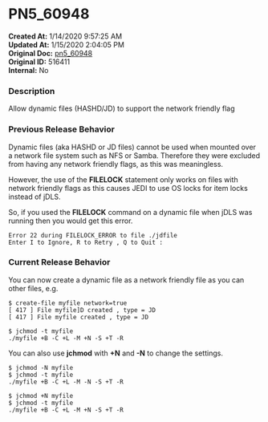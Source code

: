 # PN5_60948

**Created At:** 1/14/2020 9:57:25 AM  
**Updated At:** 1/15/2020 2:04:05 PM  
**Original Doc:** [pn5_60948](https://docs.jbase.com/88391-5-7-6-release-notes/pn5_60948)  
**Original ID:** 516411  
**Internal:** No  


### Description

Allow dynamic files (HASHD/JD) to support the network friendly flag



### Previous Release Behavior

Dynamic files (aka HASHD or JD files) cannot be used when mounted over a network file system such as NFS or Samba. Therefore they were excluded from having any network friendly flags, as this was meaningless.

However, the use of the **FILELOCK** statement only works on files with network friendly flags as this causes JEDI to use OS locks for item locks instead of jDLS.

So, if you used the **FILELOCK** command on a dynamic file when jDLS was running then you would get this error.

```
Error 22 during FILELOCK_ERROR to file ./jdfile
Enter I to Ignore, R to Retry , Q to Quit :
```



### Current Release Behavior

You can now create a dynamic file as a network friendly file as you can other files, e.g.

```
$ create-file myfile network=true
[ 417 ] File myfile]D created , type = JD
[ 417 ] File myfile created , type = JD

$ jchmod -t myfile
./myfile +B -C +L -M +N -S +T -R
```

You can also use **jchmod** with **+N** and **-N** to change the settings.

```
$ jchmod -N myfile 
$ jchmod -t myfile
./myfile +B -C +L -M -N -S +T -R

$ jchmod +N myfile
$ jchmod -t myfile
./myfile +B -C +L -M +N -S +T -R
```
